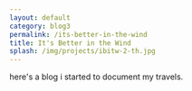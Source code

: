 ```yaml
---
layout: default
category: blog3
permalink: /its-better-in-the-wind
title: It's Better in the Wind
splash: /img/projects/ibitw-2-th.jpg
---
```

here's a blog i started to document my travels.